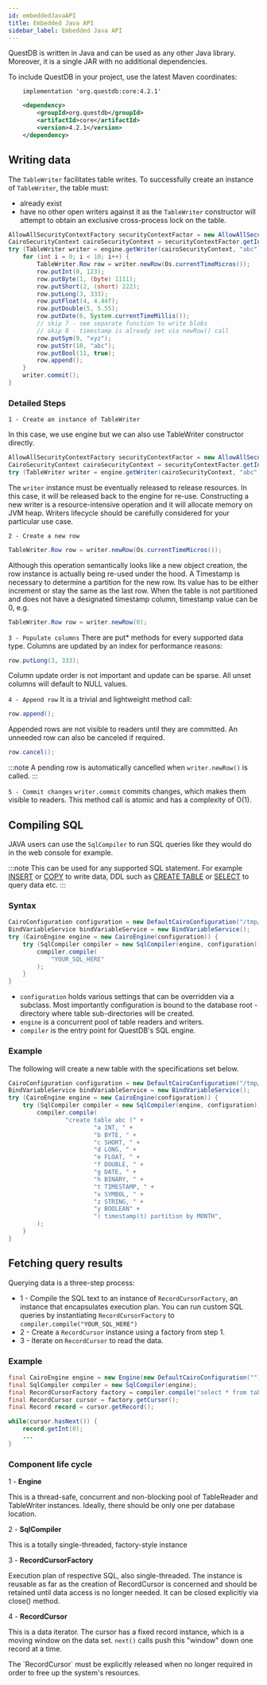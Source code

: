 ```yaml
---
id: embeddedJavaAPI
title: Embedded Java API
sidebar_label: Embedded Java API
---
```



QuestDB is written in Java and can be used as any other Java library. 
Moreover, it is a single JAR with no additional dependencies.

To include QuestDB in your project, use the latest Maven coordinates:

```shell script title="gradle"
    implementation 'org.questdb:core:4.2.1'
```

```xml title="maven"
    <dependency>
        <groupId>org.questdb</groupId>
        <artifactId>core</artifactId>
        <version>4.2.1</version>
    </dependency>
```

## Writing data

The `TableWriter` facilitates table writes. To successfully create an instance of `TableWriter`, the table must:
- already exist
- have no other open writers against it as the `TableWriter` constructor will attempt to obtain an exclusive
cross-process lock on the table.

~~~ java title="Example table writer"
AllowAllSecurityContextFactory securityContextFactor = new AllowAllSecurityContextFactory();
CairoSecurityContext cairoSecurityContext = securityContextFactor.getInstance("admin");
try (TableWriter writer = engine.getWriter(cairoSecurityContext, "abc")) {
    for (int i = 0; i < 10; i++) {
        TableWriter.Row row = writer.newRow(Os.currentTimeMicros());
        row.putInt(0, 123);
        row.putByte(1, (byte) 1111);
        row.putShort(2, (short) 222);
        row.putLong(3, 333);
        row.putFloat(4, 4.44f);
        row.putDouble(5, 5.55);
        row.putDate(6, System.currentTimeMillis());
        // skip 7 - see separate function to write blobs
        // skip 8 - timestamp is already set via newRow() call
        row.putSym(9, "xyz");
        row.putStr(10, "abc");
        row.putBool(11, true);
        row.append();
    }
    writer.commit();
}
~~~

### Detailed Steps


`1 - Create an instance of TableWriter`

In this case, we use engine but we can also use TableWriter constructor directly.

~~~ java title="New table writer instance"
AllowAllSecurityContextFactory securityContextFactor = new AllowAllSecurityContextFactory();
CairoSecurityContext cairoSecurityContext = securityContextFactor.getInstance("admin");
try (TableWriter writer = engine.getWriter(cairoSecurityContext, "abc")) {
~~~

The `writer` instance must be eventually released to release resources.
In this case, it will be released back to the engine for re-use.
Constructing a new writer is a resource-intensive operation and it will allocate memory on JVM heap.
Writers lifecycle should be carefully considered for your particular use case.

`2 - Create a new row`
~~~ java
TableWriter.Row row = writer.newRow(Os.currentTimeMicros());
~~~

Although this operation semantically looks like a new object creation, the row instance is actually being re-used under
the hood. A Timestamp is necessary to determine a partition for the new row. Its value has to be
either increment or stay the same as the last row. When the table is not partitioned and does not have a
designated timestamp column, timestamp value can be 0, e.g.
~~~ java
TableWriter.Row row = writer.newRow(0);
~~~

`3 - Populate columns`
There are put* methods for every supported data type. Columns are updated by an index for performance reasons:
~~~ java
row.putLong(3, 333);
~~~

Column update order is not important and update can be sparse. All unset columns will default to NULL values.

`4 - Append row`
It is a trivial and lightweight method call:

~~~ java
row.append();
~~~
Appended rows are not visible to readers until they are committed. An unneeded row can also be canceled if required.
~~~ java
row.cancel();
~~~

:::note
A pending row is automatically cancelled when `writer.newRow()` is called.
:::

`5 - Commit changes`
`writer.commit` commits changes, which makes them visible to readers.
This method call is atomic and has a complexity of O(1).

## Compiling SQL

JAVA users can use the `SqlCompiler` to run SQL queries like they would do in the web console for example.

:::note
This can be used for any supported SQL statement. For example
[INSERT](sqlINSERT.md) or [COPY](copy.md) to write data, DDL such as [CREATE TABLE](createTable.md) or [SELECT](sqlSELECT.md) to query data etc.
:::

### Syntax
```java title="Compiling SQL"
CairoConfiguration configuration = new DefaultCairoConfiguration("/tmp/my_database");
BindVariableService bindVariableService = new BindVariableService();
try (CairoEngine engine = new CairoEngine(configuration)) {
    try (SqlCompiler compiler = new SqlCompiler(engine, configuration)) {
        compiler.compile(
            "YOUR_SQL_HERE"
        );
    }
}
```


- `configuration` holds various settings that can be overridden via a subclass.
Most importantly configuration is bound to the database root - directory where table sub-directories will be created.
- `engine` is a concurrent pool of table readers and writers.
- `compiler` is the entry point for QuestDB's SQL engine.

### Example
The following will create a new table with the specifications set below.

```java
CairoConfiguration configuration = new DefaultCairoConfiguration("/tmp/my_database");
BindVariableService bindVariableService = new BindVariableService();
try (CairoEngine engine = new CairoEngine(configuration)) {
    try (SqlCompiler compiler = new SqlCompiler(engine, configuration)) {
        compiler.compile(
                "create table abc (" +
                        "a INT, " +
                        "b BYTE, " +
                        "c SHORT, " +
                        "d LONG, " +
                        "e FLOAT, " +
                        "f DOUBLE, " +
                        "g DATE, " +
                        "h BINARY, " +
                        "t TIMESTAMP, " +
                        "x SYMBOL, " +
                        "z STRING, " +
                        "y BOOLEAN" +
                        ") timestamp(t) partition by MONTH",
        );
    }
}
```

## Fetching query results

Querying data is a three-step process:

- 1 - Compile the SQL text to an instance of `RecordCursorFactory`, an instance that encapsulates execution plan. You can
run custom SQL queries by instantiating `RecordCursorFactory` to `compiler.compile("YOUR_SQL_HERE")`
- 2 - Create a `RecordCursor` instance using a factory from step 1.
- 3 - Iterate on `RecordCursor` to read the data.

### Example
~~~ java
final CairoEngine engine = new Engine(new DefaultCairoConfiguration(""));
final SqlCompiler compiler = new SqlCompiler(engine);
final RecordCursorFactory factory = compiler.compile("select * from table");
final RecordCursor cursor = factory.getCursor();
final Record record = cursor.getRecord();

while(cursor.hasNext()) {
    record.getInt(0);
    ...
}
~~~

### Component life cycle
1 - **Engine**

This is a thread-safe, concurrent and non-blocking pool of TableReader and TableWriter instances.
Ideally, there should be only one per database location.

2 - **SqlCompiler**

This is a totally single-threaded, factory-style instance

3 - **RecordCursorFactory**

Execution plan of respective SQL, also single-threaded.
The instance is reusable as far as the creation of RecordCursor is concerned and should be
retained until data access is no longer needed. It can be closed explicitly via close() method.

4 - **RecordCursor**

This is a data iterator. The cursor has a fixed record instance, which is a moving window on the data set. `next()`
calls push this "window" down one record at a time.


<aside class="important">
<p> The `RecordCursor` must be explicitly released when no longer required in order to free up the system's resources.
</p>
</aside>
